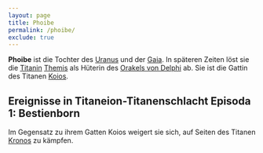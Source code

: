 ```yaml
---
layout: page
title: Phoibe
permalink: /phoibe/
exclude: true
---
```


**Phoibe** ist die Tochter des [Uranus](/uranus/) und der [Gaia](/gaia/). In späteren Zeiten löst sie die [Titanin](/titanen/) [Themis](/themis/) als Hüterin des [Orakels von Delphi](/orakel-von-delphi/) ab. Sie ist die Gattin des Titanen [Koios](/koios/).

## Ereignisse in Titaneion-Titanenschlacht Episoda 1: Bestienborn

Im Gegensatz zu ihrem Gatten Koios weigert sie sich, auf Seiten des Titanen [Kronos](/kronos/) zu kämpfen.
